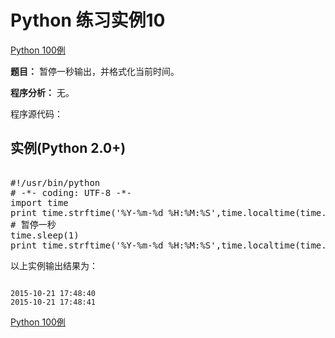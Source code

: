 Python 练习实例10
=============

 [Python 100例](python-100-examples.md)


 **题目：** 暂停一秒输出，并格式化当前时间。

 **程序分析：** 无。

 程序源代码：

  实例(Python 2.0+)
---------------

 <pre>

#!/usr/bin/python
# -*- coding: UTF-8 -*-
import time
print time.strftime('%Y-%m-%d %H:%M:%S',time.localtime(time.time()))
# 暂停一秒
time.sleep(1)
print time.strftime('%Y-%m-%d %H:%M:%S',time.localtime(time.time()))
</pre>

 以上实例输出结果为：


```

2015-10-21 17:48:40
2015-10-21 17:48:41

```

 [Python 100例](python-100-examples.md)
